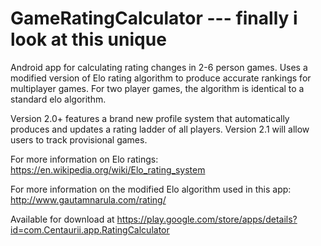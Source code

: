 GameRatingCalculator --- finally i look at this unique 
====================

Android app for calculating rating changes in 2-6 person games. Uses a modified version of Elo rating algorithm to produce accurate rankings for multiplayer games. For two player games, the algorithm is identical to a standard elo algorithm.

Version 2.0+ features a brand new profile system that automatically produces and updates a rating ladder of all players. Version 2.1 will allow users to track provisional games.   

For more information on Elo ratings: https://en.wikipedia.org/wiki/Elo_rating_system

For more information on the modified Elo algorithm used in this app: http://www.gautamnarula.com/rating/

Available for download at https://play.google.com/store/apps/details?id=com.Centaurii.app.RatingCalculator


